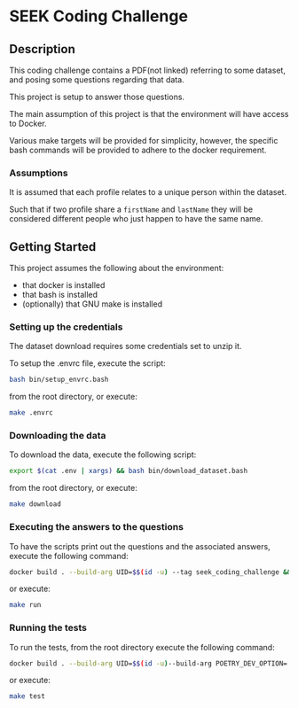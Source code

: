 # SEEK Coding Challenge

## Description

This coding challenge contains a PDF(not linked) referring to some 
dataset, and posing some questions regarding that data.

This project is setup to answer those questions.

The main assumption of this project is that the environment will
have access to Docker.

Various make targets will be provided for simplicity, however,
the specific bash commands will be provided to adhere to the docker requirement.

### Assumptions
It is assumed that each profile relates to a unique person within the dataset.

Such that if two profile share a `firstName` and `lastName` they will be
considered different people who just happen to have the same name.

## Getting Started

This project assumes the following about the environment:
- that docker is installed
- that bash is installed
- (optionally) that GNU make is installed

### Setting up the credentials

The dataset download requires some credentials set 
to unzip it.

To setup the .envrc file, execute the script:
```bash
bash bin/setup_envrc.bash
```
from the root directory, or execute:
```bash
make .envrc
```

### Downloading the data

To download the data, execute the following script:
```bash
export $(cat .env | xargs) && bash bin/download_dataset.bash
```
from the root directory, or execute:
```bash
make download
```

### Executing the answers to the questions

To have the scripts print out the questions 
and the associated answers, execute the following command:
```bash
docker build . --build-arg UID=$$(id -u) --tag seek_coding_challenge && docker run -it -v $$(pwd):/opt/app/ -e UID=$$(UID) seek_coding_challenge
```
or execute:
```bash
make run
```

### Running the tests

To run the tests, from the root directory execute the following command:
```bash
docker build . --build-arg UID=$$(id -u)--build-arg POETRY_DEV_OPTION= --tag seek_coding_challenge_dev && docker run -it seek_coding_challenge_dev pytest
```
or execute:
```bash
make test
```
